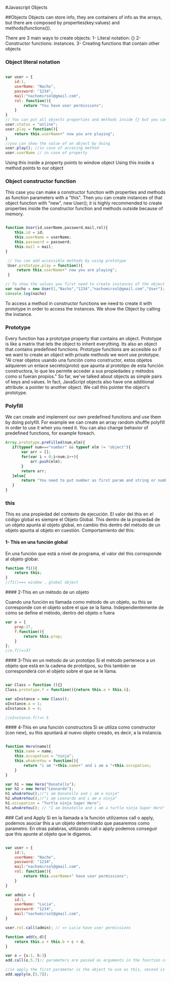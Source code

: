 #Javascript Objects

##Objects
Objects can store info, they are containers of info as the arrays, but there are composed by properties(key:values) and methods(functions()).

There are 3 main ways to create objects:
    1- Literal notation: {}
    2- Constructor functions: instances.
    3- Creating functions that contain other objects

### Object literal notation
```javascript

var user = {
    id:1,
    userName: "Nacho",
    password: "1234",
    mail:"nachomirsol@gmail.com",
    rol: function(){
        return "You have user permissions";
    }
}
// You can put all objects properties and methods inside {} but you can also add more after like this
user.status = "online";
user.play = function(){
    return this.userName+" now you are playing";
}
//you can show the value of an object by doing
user.play(); //in case of accesing method
user.userName // in case of property

```
Using this inside a property points to window object
Using this inside a method points to our object

### Object constructor function
This case you can make a constructor function with properties and methods as function parameters with a "this". Then you can create instances
of that object function with "new", new User();
it is highly recommended to create properties inside the constructor function and methods outside because of memory.

```javascript

function User(id,userName,password,mail,rol){
    this.id = id;
    this.userName = userName;
    this.password = password;
    this.mail = mail;
}

 // You can add accessible methods by using prototype
 User.prototype.play = function(){
     return this.userName+" now you are playing";
 }

// To show the values you first need to create instances of the object constructor function
var nacho = new User(1,"Nacho","1234","nachomirsol@gmail.com","User");
console.log(nacho)
```
To access a method in constructor functions we need to create it with prototype in order to access the instances.
We show the Object by calling the instance.

### Prototype
Every function has a prototype property that contains an object. Prototype is like a matrix that lets the object
to inherit everything. Its also an object that contains predefined functions.
Prototype functions are accesible so if we want to create an object with private methods we wont use prototype.
"Al crear objetos usando una función como constructor, estos objetos adquieren un enlace secreto(_proto_) que apunta al prototipo
de esta función constructora, lo que les permite acceder a sus propiedades y métodos como si fueran propios."
So far, we've talked about objects as simple pairs of keys and values. In fact, JavaScript objects also have one additional attribute: 
a pointer to another object. We call this pointer the object's prototype.


### Polyfill
We can create and implement our own predefined functions and use them by doing polyfill. For example we can create an array random
shuffle polyfill in order to use it when you need it. You can also change behavior of predefined functions, for example foreach.

 ```javascript
Array.prototype.preFilled(num,elm){
    if(typeof num==="number" && typeof elm != "object"){
        var arr = [];
        for(var i = 0;i<num;i++){
            arr.push(elm);
        }
        return arr;
    }else{
        return "You need to put number as first param and string or number as second";
    }
}
```

### this
This es una propiedad del contexto de ejecución. El valor del this en el código global es siempre el Objeto Global.
This dentro de la propiedad de un objeto apunta al objeto global, en cambio this dentro del método de un objeto apunta al objeto en cuestión.
Comportamiento del this:

#### 1- This en una función global
En una función que está a nivel de programa, el valor del this corresponde al objeto globar.

 ```javascript
 function f1(){
     return this;
 }
 //f1()=== window , global object

```
 #### 2-This en un método de un objeto

 Cuando una función es llamada como método de un objeto, su this se corresponde con el objeto sobre el que se la llama.
 Independientemente de cómo se define el método, dentro del objeto o fuera
 
 ```javascript
 var o = {
     prop:37,
     f:function(){
         return this.prop;
     }
 };
 //o.f()=>37
```

 #### 3-This en un método de un prototipo
 Si el método pertenece a un objeto que está en la cadena de prototipos, su this también se corresponderá con el objeto sobre el que se le llama.

 ```javascript

var Class = function (){}
Class.prototype.f = function(){return this.a + this.b};

var oInstance = new Class();
oInstance.a = 1;
oInstance.b = 4;

//oInstance.f()=> 5
```

#### 4-This en una función constructora
Si se utiliza como constructor (con new), su this apuntará al nuevo objeto creado, es decir, a la instancia.

```javascript

function Hero(name){
    this.name = name;
    this.occupation = "ninja";
    this.whoAreYou = function(){
        return "i am "+this.name+" and i am a "+this.occupation;
    }
}

var h1 = new Hero("Donatello");
var h2 = new Hero("Leonardo");
h1.whoAreYou();//"i am Donatello and i am a ninja"
h2.whoAreYou();//"i am Leonardo and i am a ninja"
h1.occupation = "Turtle ninja Super Hero";
h1.whoAreYou(); // "I am Donatello and i am a turtle ninja Super Hero"
```

### Call and Apply
Si en la llamada a la función utilizamos call o apply, podemos asociar this a un objeto determinado que pasaremos como parametro.
En otras palabras, utilizando call o apply podemos conseguir que this apunte al objeto que le digamos.

```javascript

var user = {
    id:1,
    userName: "Nacho",
    password: "1234",
    mail:"nachomirsol@gmail.com",
    rol: function(){
        return this.userName+" have user permissions";
    }
}

var admin = {
    id:1,
    userName: "Lucia",
    password: "1234",
    mail:"nachomirsol@gmail.com",
}

user.rol.call(admin); // => Lucia have user permissions

function add(c,d){
    return this.a + this.b + c + d;
}

var o = {a:1, b:3}
add.call(o,5,7)// parameters are passed as arguments in the function call, first parameter, the object to use as this, the rest, other params

//in apply the first parameter is the object to use as this, second is an array
add.apply(o,[5,7]);